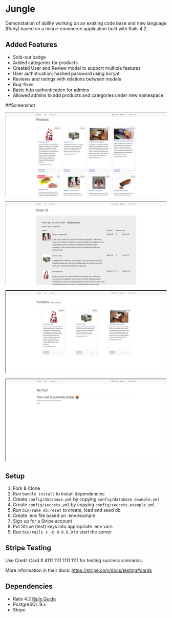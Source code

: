 # Jungle

Demonstation of ability working on an existing code base and new language (Ruby) based on a mini e-commerce application built with Rails 4.2.

## Added Features
 * Sold-out badge
 * Added categories for products
 * Created User and Review model to support multiple features
 * User authntication; hashed password using bcrypt
 * Reviews and ratings with relations between models
 * Bug-fixes
 * Basic http authentication for admins
 * Allowed admins to add products and categories under new namespace

##Screenshot

!["Screenshot of Orders"](https://github.com/amilford87/jungle-rails/blob/master/docs/shopfront.png)

!["Screenshot of Orders"](https://github.com/amilford87/jungle-rails/blob/master/docs/order.png)

!["Screenshot of Catagories"](https://github.com/amilford87/jungle-rails/blob/master/docs/catagories.png)

!["Screenshot of Empty-Cart"](https://github.com/amilford87/jungle-rails/blob/master/docs/empty-cart.png)

## Setup

1. Fork & Clone
2. Run `bundle install` to install dependencies
3. Create `config/database.yml` by copying `config/database.example.yml`
4. Create `config/secrets.yml` by copying `config/secrets.example.yml`
5. Run `bin/rake db:reset` to create, load and seed db
6. Create .env file based on .env.example
7. Sign up for a Stripe account
8. Put Stripe (test) keys into appropriate .env vars
9. Run `bin/rails s -b 0.0.0.0` to start the server

## Stripe Testing

Use Credit Card # 4111 1111 1111 1111 for testing success scenarios.

More information in their docs: <https://stripe.com/docs/testing#cards>

## Dependencies

* Rails 4.2 [Rails Guide](http://guides.rubyonrails.org/v4.2/)
* PostgreSQL 9.x
* Stripe
